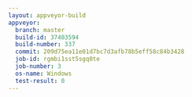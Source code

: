```yaml
---
layout: appveyor-build
appveyor:
  branch: master
  build-id: 37403594
  build-number: 337
  commit: 209d75ea11e01d7bc7d3afb78b5eff58c84b3428
  job-id: rgmbi1sst5sgq0te
  job-number: 3
  os-name: Windows
  test-result: 0
---
```

